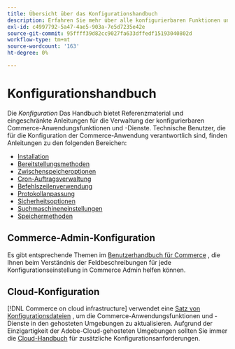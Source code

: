 ```yaml
---
title: Übersicht über das Konfigurationshandbuch
description: Erfahren Sie mehr über alle konfigurierbaren Funktionen und Dienste für Ihre Adobe Commerce- oder Magento Open Source-Anwendung.
exl-id: c4997792-5a47-4ae5-903a-7e5d7235e42e
source-git-commit: 95ffff39d82cc9027fa633dffedf15193040802d
workflow-type: tm+mt
source-wordcount: '163'
ht-degree: 0%

---
```


# Konfigurationshandbuch

Die _Konfiguration_ Das Handbuch bietet Referenzmaterial und eingeschränkte Anleitungen für die Verwaltung der konfigurierbaren Commerce-Anwendungsfunktionen und -Dienste. Technische Benutzer, die für die Konfiguration der Commerce-Anwendung verantwortlich sind, finden Anleitungen zu den folgenden Bereichen:

- [Installation](../configuration/bootstrap/initialization.md)
- [Bereitstellungsmethoden](../configuration/deployment/overview.md)
- [Zwischenspeicheroptionen](../configuration/cache/caching-overview.md)
- [Cron-Auftragsverwaltung](../configuration/cron/custom-cron.md)
- [Befehlszeilenverwendung](../configuration/cli/config-cli.md)
- [Protokollanpassung](../configuration/logs/custom-logging.md)
- [Sicherheitsoptionen](../configuration/security/overview.md)
- [Suchmaschineneinstellungen](../configuration/search/configure-search-engine.md)
- [Speichermethoden](../configuration/storage/memcached.md)

## Commerce-Admin-Konfiguration

Es gibt entsprechende Themen im [Benutzerhandbuch für Commerce](https://docs.magento.com/user-guide/stores/configuration.html) , die Ihnen beim Verständnis der Feldbeschreibungen für jede Konfigurationseinstellung in Commerce Admin helfen können.

## Cloud-Konfiguration

[!DNL Commerce on cloud infrastructure] verwendet eine [Satz von Konfigurationsdateien](https://experienceleague.adobe.com/docs/commerce-cloud-service/user-guide/configure/overview.html) , um die Commerce-Anwendungsfunktionen und -Dienste in den gehosteten Umgebungen zu aktualisieren. Aufgrund der Einzigartigkeit der Adobe-Cloud-gehosteten Umgebungen sollten Sie immer die [Cloud-Handbuch](https://experienceleague.adobe.com/docs/commerce-cloud-service/user-guide/overview.html) für zusätzliche Konfigurationsanforderungen.
